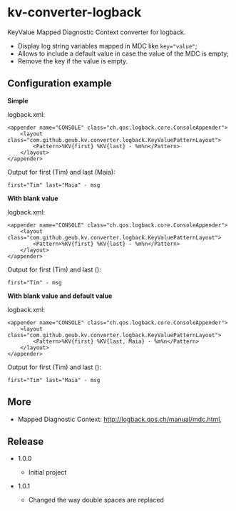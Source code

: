 kv-converter-logback
====================

KeyValue Mapped Diagnostic Context converter for logback.
* Display log string variables mapped in MDC like `key="value"`;
* Allows to include a default value in case the value of the MDC is empty;
* Remove the key if the value is empty.

Configuration example
--------------------
**Simple**

logback.xml:

    <appender name="CONSOLE" class="ch.qos.logback.core.ConsoleAppender"> 
        <layout class="com.github.geub.kv.converter.logback.KeyValuePatternLayout">
            <Pattern>%KV{first} %KV{last} - %m%n</Pattern>
        </layout> 
    </appender>

Output for first (Tim) and last (Maia):

    first="Tim" last="Maia" - msg

**With blank value**

logback.xml:

    <appender name="CONSOLE" class="ch.qos.logback.core.ConsoleAppender"> 
        <layout class="com.github.geub.kv.converter.logback.KeyValuePatternLayout">
            <Pattern>%KV{first} %KV{last} - %m%n</Pattern>
        </layout> 
    </appender>

Output for first (Tim) and last ():

    first="Tim" - msg
    
**With blank value and default value**

logback.xml:

    <appender name="CONSOLE" class="ch.qos.logback.core.ConsoleAppender"> 
        <layout class="com.github.geub.kv.converter.logback.KeyValuePatternLayout">
            <Pattern>%KV{first} %KV{last, Maia} - %m%n</Pattern>
        </layout> 
    </appender>

Output for first (Tim) and last ():

    first="Tim" last="Maia" - msg

More
--------------------
* Mapped Diagnostic Context: <http://logback.qos.ch/manual/mdc.html>,

Release
-------

* 1.0.0
    - Initial project

* 1.0.1
    - Changed the way double spaces are replaced

